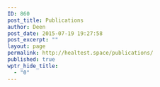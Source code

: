 ```yaml
---
ID: 860
post_title: Publications
author: Deen
post_date: 2015-07-19 19:27:58
post_excerpt: ""
layout: page
permalink: http://healtest.space/publications/
published: true
wptr_hide_title:
  - "0"
---
```

